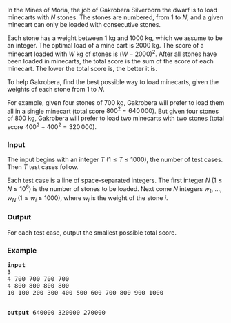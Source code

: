<p>In the Mines of Moria, the job of Gakrobera Silverborn the dwarf is to load minecarts with <span class="math inline"><em>N</em></span> stones. The stones are numbered, from 1 to <span class="math inline"><em>N</em></span>, and a given minecart can only be loaded with consecutive stones.</p>
<p>Each stone has a weight between 1 kg and 1000 kg, which we assume to be an integer. The optimal load of a mine cart is 2000 kg. The score of a minecart loaded with <span class="math inline"><em>W</em></span> kg of stones is <span class="math inline">(<em>W</em> − 2000)<sup>2</sup></span>. After all stones have been loaded in minecarts, the total score is the sum of the score of each minecart. The lower the total score is, the better it is.</p>
<p>To help Gakrobera, find the best possible way to load minecarts, given the weights of each stone from 1 to <span class="math inline"><em>N</em></span>.</p>
<p>For example, given four stones of 700 kg, Gakrobera will prefer to load them all in a single minecart (total score <span class="math inline">800<sup>2</sup> = 640 000</span>). But given four stones of 800 kg, Gakrobera will prefer to load two minecarts with two stones (total score <span class="math inline">400<sup>2</sup> + 400<sup>2</sup> = 320 000</span>).</p>
<h3 id="input">Input</h3>
<p>The input begins with an integer <span class="math inline"><em>T</em></span> (<span class="math inline">1 ≤ <em>T</em> ≤ 1000</span>), the number of test cases. Then <span class="math inline"><em>T</em></span> test cases follow.</p>
<p>Each test case is a line of space-separated integers. The first integer <span class="math inline"><em>N</em></span> (<span class="math inline">1 ≤ <em>N</em> ≤ 10<sup>6</sup></span>) is the number of stones to be loaded. Next come <span class="math inline"><em>N</em></span> integers <span class="math inline"><em>w</em><sub>1</sub></span>, …, <span class="math inline"><em>w</em><sub><em>N</em></sub></span> (<span class="math inline">1 ≤ <em>w</em><sub><em>i</em></sub> ≤ 1000</span>), where <span class="math inline"><em>w</em><sub><em>i</em></sub></span> is the weight of the stone <span class="math inline"><em>i</em></span>.</p>
<h3 id="output">Output</h3>
<p>For each test case, output the smallest possible total score.</p>
<h3 id="example">Example</h3>
<pre><strong>input</strong>
3
4 700 700 700 700
4 800 800 800 800
10 100 200 300 400 500 600 700 800 900 1000


<strong>output</strong>
640000
320000
270000
</pre>